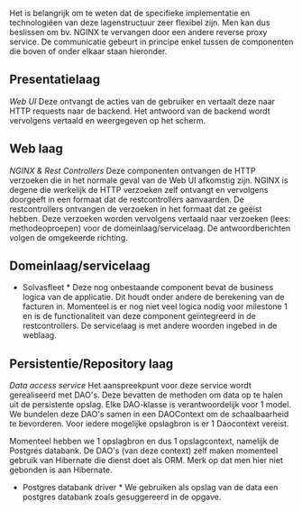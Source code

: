 Het is belangrijk om te weten dat de specifieke implementatie en technologiëen van deze lagenstructuur zeer flexibel zijn.
Men kan dus beslissen om bv. NGINX te vervangen door een andere reverse proxy service.
De communicatie gebeurt in principe enkel tussen de componenten die boven of onder elkaar staan hieronder.

## Presentatielaag

*Web UI*
Deze ontvangt de acties van de gebruiker en vertaalt deze naar HTTP requests naar de backend.
Het antwoord van de backend wordt vervolgens vertaald en weergegeven op het scherm.

## Web laag

*NGINX & Rest Controllers*
Deze componenten ontvangen de HTTP verzoeken die in het normale geval van de Web UI afkomstig zijn.
NGINX is degene die werkelijk de HTTP verzoeken zelf ontvangt en vervolgens doorgeeft in een formaat dat de restcontrollers aanvaarden.
De restcontrollers ontvangen de verzoeken in het formaat dat ze geëist hebben. Deze verzoeken worden vervolgens
 vertaald naar verzoeken (lees: methodeoproepen) voor de domeinlaag/servicelaag. De antwoordberichten volgen de omgekeerde richting.

## Domeinlaag/servicelaag

* Solvasfleet * 
Deze nog onbestaande component bevat de business logica van de applicatie. Dit houdt onder andere de berekening van de facturen in.
Momenteel is er nog niet veel logica nodig voor milestone 1 en is de functionaliteit van deze component geïntegreerd in de restcontrollers.
De servicelaag is met andere woorden ingebed in de weblaag.

## Persistentie/Repository laag

*Data access service*
Het aanspreekpunt voor deze service wordt gerealiseerd met DAO's.
Deze bevatten de methoden om data op te halen uit de persistente opslag.
Elke DAO-klasse is verantwoordelijk voor 1 model.
We bundelen deze DAO's samen in een DAOContext om de schaalbaarheid te bevorderen.
Voor iedere mogelijke opslagbron is er 1 Daocontext vereist.

Momenteel hebben we 1 opslagbron en dus 1 opslagcontext, namelijk de Postgres databank.
De DAO's (van deze context) zelf maken momenteel gebruik van Hibernate die dienst doet als ORM.
Merk op dat men hier niet gebonden is aan Hibernate.

* Postgres databank driver *
We gebruiken als opslag van de data een postgres databank zoals gesuggereerd in de opgave.
